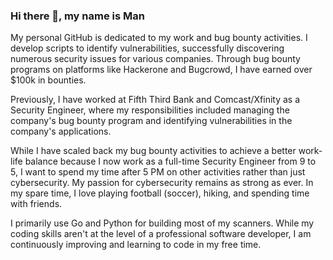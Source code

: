 ### Hi there 👋, my name is Man
My personal GitHub is dedicated to my work and bug bounty activities. I develop scripts to identify vulnerabilities, successfully discovering numerous security issues for various companies. Through bug bounty programs on platforms like Hackerone and Bugcrowd, I have earned over $100k in bounties.

Previously, I have worked at Fifth Third Bank and Comcast/Xfinity as a Security Engineer, where my responsibilities included managing the company's bug bounty program and identifying vulnerabilities in the company's applications.

While I have scaled back my bug bounty activities to achieve a better work-life balance because I now work as a full-time Security Engineer from 9 to 5, I want to spend my time after 5 PM on other activities rather than just cybersecurity. My passion for cybersecurity remains as strong as ever. In my spare time, I love playing football (soccer), hiking, and spending time with friends.

I primarily use Go and Python for building most of my scanners. While my coding skills aren't at the level of a professional software developer, I am continuously improving and learning to code in my free time.
